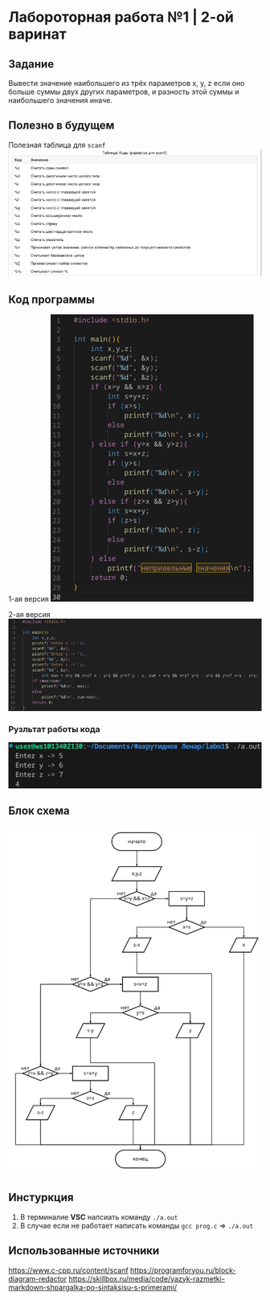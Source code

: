 # Лабороторная работа №1 | 2-ой варинат
## Задание
 Вывести значение наибольшего из трёх параметров x, y, z если оно больше суммы двух других параметров, и разность этой суммы и наибольшего значения иначе.

## Полезно в будущем 
Полезная таблица для ``scanf``
![scanf](polezno-1.png)


## Код программы 
1-ая версия
![code1](code-1.png)

2-ая версия
![code2](code2-1.png)

### Рузльтат работы кода
![itog](rezult-1.png)


## Блок схема
![блоак схема](blockshema-1.png)


## Инстуркция 
1. В терминалие **VSC** напсиать команду ``./a.out``
2. В случае если не работает написать команды ``gcc prog.c`` => ``./a.out``


## Использованные источники
https://www.c-cpp.ru/content/scanf 
https://programforyou.ru/block-diagram-redactor 
https://skillbox.ru/media/code/yazyk-razmetki-markdown-shpargalka-po-sintaksisu-s-primerami/ 


